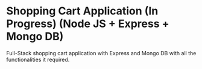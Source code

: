 # Shopping Cart Application (In Progress) (Node JS + Express + Mongo DB)

Full-Stack shopping cart application with Express and Mongo DB with all the functionalities it required.
